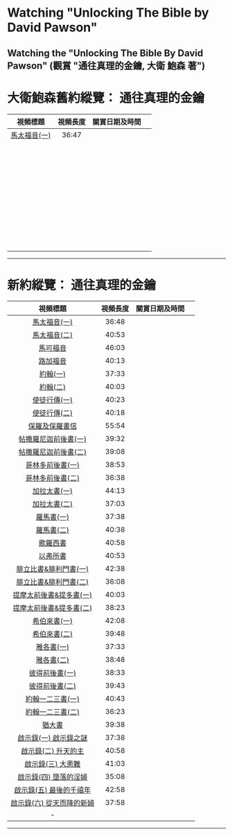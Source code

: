 # Watching "Unlocking The Bible by David Pawson"

Watching the "Unlocking The Bible By David Pawson" (觀賞 "通往真理的金鑰, 大衛 鮑森 著")
---
# 大衛鮑森舊約縱覽： 通往真理的金鑰
| 視頻標題 | 視頻長度 | 關賞日期及時間 |  |
|:------:|:---------:|:-------------:|:--:|
| [馬太福音(一)](https://www.youtube.com/watch?v=mbNZAzDSWbo) | 36:47 | | |
| [ ]() |  | | |
| [ ]() |  | | |
| [ ]() |  | | |
| [ ]() |  | | |
| [ ]() |  | | |
| [ ]() |  | | |
| [ ]() |  | | |
| [ ]() |  | | |
| [ ]() |  | | |
| [ ]() |  | | |
| [ ]() |  | | |
| [ ]() |  | | |
| [ ]() |  | | |
| [ ]() |  | | |
| [ ]() |  | | |
| [ ]() |  | | |
| [ ]() |  | | |
| [ ]() |  | | |
| [ ]() |  | | |
| [ ]() |  | | |
| [ ]() |  | | |
| [ ]() |  | | |
| [ ]() |  | | |
| [ ]() |  | | |
| [ ]() |  | | |
| [ ]() |  | | |
| [ ]() |  | | |
| [ ]() |  | | |
| [ ]() |  | | |
| [ ]() |  | | |
| [ ]() |  | | |
| [ ]() |  | | |
| [ ]() |  | | |
| [ ]() |  | | |
| [ ]() |  | | |
| [ ]() |  | | |
| [ ]() |  | | |
| [ ]() |  | | |
| [ ]() |  | | |
| | | | |
| | | | |
| | | | |

---
# 新約縱覽： 通往真理的金鑰

| 視頻標題 | 視頻長度 | 關賞日期及時間 |  |
|:------:|:---------:|:-------------:|:--:|
| [馬太福音(一)](https://www.youtube.com/watch?v=mbNZAzDSWbo) | 36:48 | | |
| [馬太福音(二)](https://www.youtube.com/watch?v=GVKvE77O04U) | 40:53 | | |
| [馬可福音](https://www.youtube.com/watch?v=aQhDy7mMnL0) | 46:03 | | |
| [路加福音](https://www.youtube.com/watch?v=h3jCFdngMvA) | 40:13 | | |
| [約翰(一)](https://www.youtube.com/watch?v=FAhddBtQH9w) | 37:33 | | |
| [約翰(二)](https://www.youtube.com/watch?v=Q_yb2YbIDmE) | 40:03 | | |
| [使徒行傳(一)](https://www.youtube.com/watch?v=fbTT9dF0neY) | 40:23 | | |
| [使徒行傳(二)](https://www.youtube.com/watch?v=A6sbvSYMRcI) | 40:18 | | |
| [保羅及保羅書信](https://www.youtube.com/watch?v=ge9w2JgX5kE) | 55:54 | | |
| [帖撒羅尼迦前後書(一)](https://www.youtube.com/watch?v=DTTQOxAHxyQ) | 39:32 | | |
| [帖撒羅尼迦前後書(二)](https://www.youtube.com/watch?v=qKgMyQL4s8o) | 39:08 | | |
| [哥林多前後書(一)](https://www.youtube.com/watch?v=CWP2l9PxWN0) | 38:53 | | |
| [哥林多前後書(二)](https://www.youtube.com/watch?v=it0Q4IREVpw) | 36:38 | | |
| [加拉太書(一)](https://www.youtube.com/watch?v=-fotXlz3T54) |  44:13| | |
| [加拉太書(二)](https://www.youtube.com/watch?v=RTNpTwXHmsk) | 37:03 | | |
| [羅馬書(一)](https://www.youtube.com/watch?v=Z19mdGQEdEc) | 37:38 | | |
| [羅馬書(二)](https://www.youtube.com/watch?v=6fIsZbZPKP8) | 40:38 | | |
| [歌羅西書](https://www.youtube.com/watch?v=RvBCaefXOyM) | 40:58 | | |
| [以弗所書](https://www.youtube.com/watch?v=b1vUmhxDUBg) | 40:53 | | |
| [腓立比書&腓利門書(一)](https://www.youtube.com/watch?v=HXs1ZFGbbik) | 42:38 | | |
| [腓立比書&腓利門書(二)](https://www.youtube.com/watch?v=rJ76IPBMrmY) | 36:08 | | |
| [提摩太前後書&提多書(一)](https://www.youtube.com/watch?v=GFMCaItZBJA) | 40:03 | | |
| [提摩太前後書&提多書(二)](https://www.youtube.com/watch?v=5T1GIaI4Z4Y) | 38:23 | | |
| [希伯來書(一)](https://www.youtube.com/watch?v=izDPy8eyCRY) | 42:08 | | |
| [希伯來書(二)](https://www.youtube.com/watch?v=jovJ_eFxF7k) | 39:48 | | |
| [雅各書(一)](https://www.youtube.com/watch?v=19i03hKUwDo) | 37:33 | | |
| [雅各書(二)](https://www.youtube.com/watch?v=mg25DDuL8Ig) | 38:48 | | |
| [彼得前後書(一)](https://www.youtube.com/watch?v=ki-ZtfPge98) | 38:33 | | |
| [彼得前後書(二)](https://www.youtube.com/watch?v=d6P9ta47HFw) | 39:43 | | |
| [約翰一二三書(一)](https://www.youtube.com/watch?v=zdCcEemgM9k) | 40:43 | | |
| [約翰一二三書(二)](https://www.youtube.com/watch?v=o2vDoUNlemw) | 36:23 | | |
| [猶大書](https://www.youtube.com/watch?v=8uE7HmpCoQg) | 39:38 | | |
| [啟示錄(一) 啟示錄之謎](https://www.youtube.com/watch?v=5FKwCU4pxeI) | 37:38 | | |
| [啟示錄(二) 升天的主](https://www.youtube.com/watch?v=umhIBr1HY5g) | 40:58 | | |
| [啟示錄(三) 大患難](https://www.youtube.com/watch?v=cZf8kVaasdI) | 41:03 | | |
| [啟示錄(四) 墮落的淫婦](https://www.youtube.com/watch?v=xZ6gRvFs_jo) | 35:08 | | |
| [啟示錄(五) 最後的千禧年](https://www.youtube.com/watch?v=MVwPr4EOELs) | 42:58 | | |
| [啟示錄(六) 從天而降的新婦](https://www.youtube.com/watch?v=v0BpxF__-mk) | 37:58 | | |
| - | | | |

---
